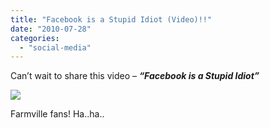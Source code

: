 ```yaml
---
title: "Facebook is a Stupid Idiot (Video)!!"
date: "2010-07-28"
categories: 
  - "social-media"
---
```


Can’t wait to share this video – **_“Facebook is a Stupid Idiot”_**

[![](http://lh5.ggpht.com/_40bmzDo_mBs/TFBJjUZPZTI/AAAAAAAABSQ/ZIMLpPrLxOk/video430f0050dfb0%5B10%5D.jpg?imgmax=800)](http://www.youtube.com/watch?v=zDHb4wewAIQ)

Farmville fans! Ha..ha..
